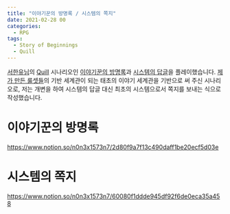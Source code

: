 ```yaml
---
title: "이야기꾼의 방명록 / 시스템의 쪽지"
date: 2021-02-28 00
categories:
  - RPG
tags:
  - Story of Beginnings
  - Quill
---
```


[서한유님](https://twitter.com/shu_scenario)의 [Quill](http://blog.storygames.kr/entry/quill) 시나리오인 [이야기꾼의 방명록](https://dawn-letter.postype.com/post/9316876)과 [시스템의 답글](https://dawn-letter.postype.com/post/9317049)을 플레이했습니다. [제가 만든 룰셋들](https://github.com/n0n3x1573n7/World-of-the-Storytellers/blob/master/WoS.pdf)의 기반 세계관이 되는 태초의 이야기 세계관을 기반으로 써 주신 시나리오로, 저는 개변을 하여 시스템의 답글 대신 최초의 시스템으로서 쪽지를 보내는 식으로 작성했습니다.

# 이야기꾼의 방명록

https://www.notion.so/n0n3x1573n7/2d80f9a7f13c490daff1be20ecf5d03e

# 시스템의 쪽지

https://www.notion.so/n0n3x1573n7/60080f1ddde945df92f6de0eca35a458

